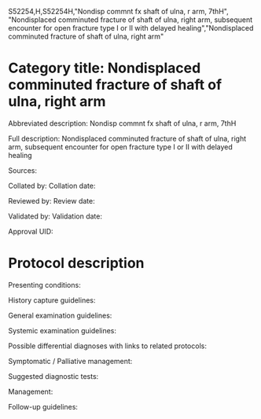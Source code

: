 S52254,H,S52254H,"Nondisp commnt fx shaft of ulna, r arm, 7thH", "Nondisplaced comminuted fracture of shaft of ulna, right arm, subsequent encounter for open fracture type I or II with delayed healing","Nondisplaced comminuted fracture of shaft of ulna, right arm"
# Category title: Nondisplaced comminuted fracture of shaft of ulna, right arm

Abbreviated description: Nondisp commnt fx shaft of ulna, r arm, 7thH

Full description: Nondisplaced comminuted fracture of shaft of ulna, right arm, subsequent encounter for open fracture type I or II with delayed healing

Sources:

Collated by:
Collation date:

Reviewed by:
Review date:

Validated by:
Validation date:

Approval UID:

# Protocol description

Presenting conditions:

History capture guidelines:

General examination guidelines:

Systemic examination guidelines:

Possible differential diagnoses with links to related protocols:

Symptomatic / Palliative management:

Suggested diagnostic tests:

Management:

Follow-up guidelines:
